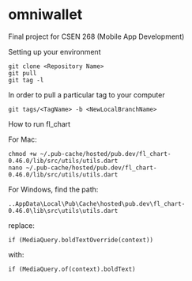 # omniwallet
Final project for CSEN 268 (Mobile App Development)

Setting up your environment
```
git clone <Repository Name>
git pull
git tag -l
```
In order to pull a particular tag to your computer
```
git tags/<TagName> -b <NewLocalBranchName>
```

How to run fl_chart

For Mac:
```
chmod +w ~/.pub-cache/hosted/pub.dev/fl_chart-0.46.0/lib/src/utils/utils.dart
nano ~/.pub-cache/hosted/pub.dev/fl_chart-0.46.0/lib/src/utils/utils.dart
```

For Windows, find the path:
```
..AppData\Local\Pub\Cache\hosted\pub.dev\fl_chart-0.46.0\lib\src\utils\utils.dart
```
replace:
```
if (MediaQuery.boldTextOverride(context))
```
with:
```
if (MediaQuery.of(context).boldText)
```
